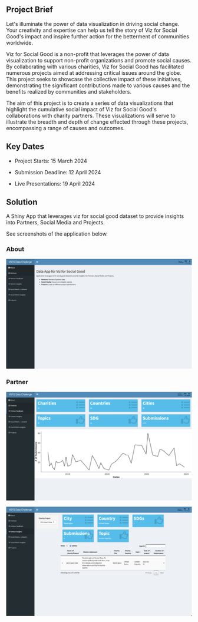 ## Project Brief

Let's illuminate the power of data visualization in driving social change. Your creativity and expertise can help us tell the story of Viz for Social Good's impact and inspire further action for the betterment of communities worldwide.

Viz for Social Good is a non-profit that leverages the power of data visualization to support non-profit organizations and promote social causes. By collaborating with various charities, Viz for Social Good has facilitated numerous projects aimed at addressing critical issues around the globe. This project seeks to showcase the collective impact of these initiatives, demonstrating the significant contributions made to various causes and the benefits realized by communities and stakeholders.

The aim of this project is to create a series of data visualizations that highlight the cumulative social impact of Viz for Social Good's collaborations with charity partners. These visualizations will serve to illustrate the breadth and depth of change effected through these projects, encompassing a range of causes and outcomes.

 ## Key Dates

- Project Starts: 15 March 2024

- Submission Deadline: 12 April 2024

- Live Presentations: 19 April 2024

## Solution

A Shiny App that leverages viz for social good dataset to provide insights into Partners, Social Media and Projects.

See screenshots of the application below.

### About
![About!](https://github.com/edimaudo/hackathon_coding_challenges/blob/master/2024_VSFG_Impact/VFSG/About.png "About")

### Partner
![Partner!](https://github.com/edimaudo/hackathon_coding_challenges/blob/master/2024_VSFG_Impact/VFSG/Partner.png "Partner")

![About!](https://github.com/edimaudo/hackathon_coding_challenges/blob/master/2024_VSFG_Impact/VFSG/Partner_Insights.png "Partner Insights")

